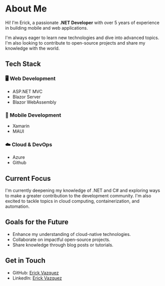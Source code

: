 # About Me

Hi! I'm Erick, a passionate **.NET Developer** with over 5 years of experience in building mobile and web applications.

I'm always eager to learn new technologies and dive into advanced topics. I'm also looking to contribute to open-source projects and share my knowledge with the world.

## Tech Stack

### 🖥 Web Development
- ASP.NET MVC
- Blazor Server
- Blazor WebAssembly

### 📱 Mobile Development
- Xamarin
- MAUI

### ☁️ Cloud & DevOps
- Azure
- Github

## Current Focus
I'm currently deepening my knowledge of .NET and C# and exploring ways to make a greater contribution to the development community. I'm also excited to tackle topics in cloud computing, containerization, and automation.

## Goals for the Future
- Enhance my understanding of cloud-native technologies.
- Collaborate on impactful open-source projects.
- Share knowledge through blog posts or tutorials.

## Get in Touch
- GitHub: [Erick Vazquez](https://github.com/erickvazquezi)
- LinkedIn: [Erick Vazquez](https://www.linkedin.com/in/erickvazquezi)
